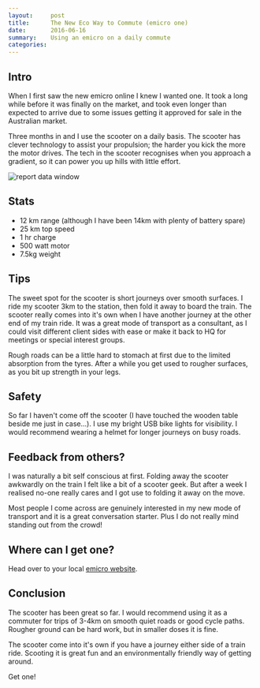 ```yaml
---
layout:     post
title:      The New Eco Way to Commute (emicro one)
date:       2016-06-16
summary:    Using an emicro on a daily commute
categories: 
---
```


## Intro

When I first saw the new emicro online I knew I wanted one. It took a long while before it was finally on the market, and took even longer than expected to arrive due to some issues getting it approved for sale in the Australian market.

Three months in and I use the scooter on a daily basis.  The scooter has clever technology to assist your propulsion; the harder you kick the more the motor drives. The tech in the scooter recognises when you approach a gradient, so it can power you up hills with little effort.

![report data window](http://burlistic.github.io/images/emicro/my_emicro.jpg)

## Stats

- 12 km range (although I have been 14km with plenty of battery spare)
- 25 km top speed
- 1 hr charge
- 500 watt motor
- 7.5kg weight

## Tips

The sweet spot for the scooter is short journeys over smooth surfaces. I ride my scooter 3km to the station, then fold it away to board the train. The scooter really comes into it's own when I have another journey at the other end of my train ride. It was a great mode of transport as a consultant, as I could visit different client sides with ease or make it back to HQ for meetings or special interest groups.

Rough roads can be a little hard to stomach at first due to the limited absorption from the tyres. After a while you get used to rougher surfaces, as you bit up strength in your legs.

## Safety

So far I haven't come off the scooter (I have touched the wooden table beside me just in case...). I use my bright USB bike lights for visibility. I would recommend wearing a helmet for longer journeys on busy roads.

## Feedback from others?

I was naturally a bit self conscious at first. Folding away the scooter awkwardly on the train I felt like a bit of a scooter geek. But after a week I realised no-one really cares and I got use to folding it away on the move.

Most people I come across are genuinely interested in my new mode of transport and it is a great conversation starter. Plus I do not really mind standing out from the crowd!

## Where can I get one?

Head over to your local [emicro website](https://www.microscooters.com.au/emicro-one). 

## Conclusion

The scooter has been great so far. I would recommend using it as a commuter for trips of 3-4km on smooth quiet roads or good cycle paths. Rougher ground can be hard work, but in smaller doses it is fine.

The scooter come into it's own if you have a journey either side of a train ride. Scooting it is great fun and an environmentally friendly way of getting around.

Get one!